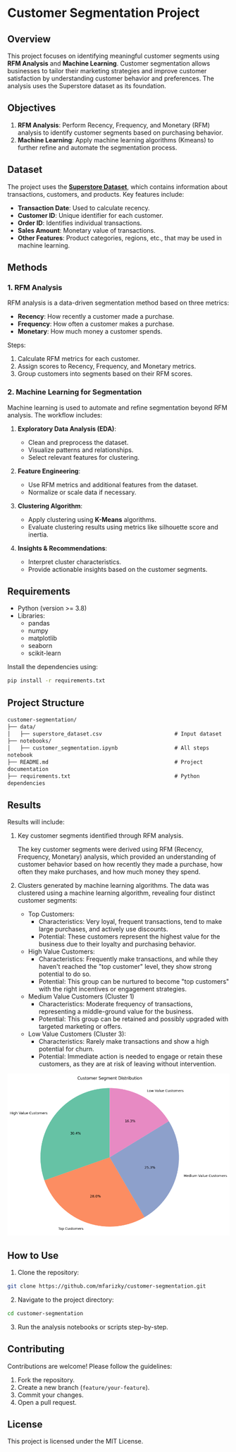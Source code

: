 # Customer Segmentation Project

## Overview
This project focuses on identifying meaningful customer segments using **RFM Analysis** and **Machine Learning**. Customer segmentation allows businesses to tailor their marketing strategies and improve customer satisfaction by understanding customer behavior and preferences. The analysis uses the Superstore dataset as its foundation.

## Objectives
1. **RFM Analysis**: Perform Recency, Frequency, and Monetary (RFM) analysis to identify customer segments based on purchasing behavior.
2. **Machine Learning**: Apply machine learning algorithms (Kmeans) to further refine and automate the segmentation process. 

## Dataset
The project uses the [**Superstore Dataset**](https://www.kaggle.com/datasets/vivek468/superstore-dataset-final), which contains information about transactions, customers, and products. Key features include:
- **Transaction Date**: Used to calculate recency.
- **Customer ID**: Unique identifier for each customer.
- **Order ID**: Identifies individual transactions.
- **Sales Amount**: Monetary value of transactions.
- **Other Features**: Product categories, regions, etc., that may be used in machine learning.

## Methods

### 1. RFM Analysis
RFM analysis is a data-driven segmentation method based on three metrics:
- **Recency**: How recently a customer made a purchase.
- **Frequency**: How often a customer makes a purchase.
- **Monetary**: How much money a customer spends.

Steps:
1. Calculate RFM metrics for each customer.
2. Assign scores to Recency, Frequency, and Monetary metrics.
3. Group customers into segments based on their RFM scores.

### 2. Machine Learning for Segmentation
Machine learning is used to automate and refine segmentation beyond RFM analysis. The workflow includes:
1. **Exploratory Data Analysis (EDA)**:
   - Clean and preprocess the dataset.
   - Visualize patterns and relationships.
   - Select relevant features for clustering.

2. **Feature Engineering**:
   - Use RFM metrics and additional features from the dataset.
   - Normalize or scale data if necessary.

3. **Clustering Algorithm**:
   - Apply clustering using **K-Means** algorithms.
   - Evaluate clustering results using metrics like silhouette score and inertia.

4. **Insights & Recommendations**:
   - Interpret cluster characteristics.
   - Provide actionable insights based on the customer segments.

## Requirements
- Python (version >= 3.8)
- Libraries:
  - pandas
  - numpy
  - matplotlib
  - seaborn
  - scikit-learn

Install the dependencies using:
```bash
pip install -r requirements.txt
```

## Project Structure
```
customer-segmentation/
├── data/
│   ├── superstore_dataset.csv                       # Input dataset
├── notebooks/
│   ├── customer_segmentation.ipynb                  # All steps notebook
├── README.md                                        # Project documentation
├── requirements.txt                                 # Python dependencies
```

## Results
Results will include:
1. Key customer segments identified through RFM analysis.

    The key customer segments were derived using RFM (Recency, Frequency, Monetary) analysis, which provided an understanding of customer behavior based on how recently they made a purchase, how often they make purchases, and how much money they spend.
2. Clusters generated by machine learning algorithms.
    The data was clustered using a machine learning algorithm, revealing four distinct customer segments:
    - Top Customers:
        - Characteristics: Very loyal, frequent transactions, tend to make large purchases, and actively use discounts.
        - Potential: These customers represent the highest value for the business due to their loyalty and purchasing behavior.
    - High Value Customers:
        - Characteristics: Frequently make transactions, and while they haven't reached the "top customer" level, they show strong potential to do so.
        - Potential: This group can be nurtured to become "top customers" with the right incentives or engagement strategies.
    - Medium Value Customers (Cluster 1)
        - Characteristics: Moderate frequency of transactions, representing a middle-ground value for the business.
        - Potential: This group can be retained and possibly upgraded with targeted marketing or offers.
    - Low Value Customers (Cluster 3):
        - Characteristics: Rarely make transactions and show a high potential for churn.
        - Potential: Immediate action is needed to engage or retain these customers, as they are at risk of leaving without intervention.

![Result](images/segmentation%20output.png)


## How to Use
1. Clone the repository:
```bash
git clone https://github.com/mfarizky/customer-segmentation.git
```
2. Navigate to the project directory:
```bash
cd customer-segmentation
```
3. Run the analysis notebooks or scripts step-by-step.

## Contributing
Contributions are welcome! Please follow the guidelines:
1. Fork the repository.
2. Create a new branch (`feature/your-feature`).
3. Commit your changes.
4. Open a pull request.

## License
This project is licensed under the MIT License.


